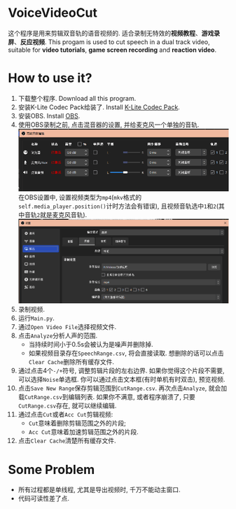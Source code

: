 # VoiceVideoCut
这个程序是用来剪辑双音轨的语音视频的. 适合录制无特效的**视频教程**、**游戏录屏**、**反应视频**.
This progam is used to cut speech in a dual track video, suitable for **video tutorials**, **game screen recording** and **reaction video**.

# How to use it?
1. 下载整个程序. Download all this program.
2. 安装K-Lite Codec Pack给装了. Install [K-Lite Codec Pack](http://www.codecguide.com/download_k-lite_codec_pack_standard.htm).
3. 安装OBS. Install [OBS](https://obsproject.com/download).
4. 使用OBS录制之前, 点击混音器的设置, 并给麦克风一个单独的音轨.
![](pics/2023-05-04%20075434.png)
在OBS设置中, 设置视频类型为`mp4`(`mkv`格式的`self.media_player.position()`计时方法会有错误), 且视频音轨选中`1`和`2`(其中音轨`2`就是麦克风音轨).
![](pics/2023-05-04%20075857.png)
5. 录制视频.
6. 运行`Main.py`.
7. 通过`Open Video File`选择视频文件.
8. 点击`Analyze`分析人声的范围.
   * 当持续时间小于0.5s会被认为是噪声并删除掉.
   * 如果视频目录存在`SpeechRange.csv`, 将会直接读取. 想删除的话可以点击`Clear Cache`删除所有缓存文件.
9. 通过点击4个`-/+`符号, 调整剪辑片段的左右边界.
    如果你觉得这个片段不需要, 可以选择`Noise`单选框.
    你可以通过点击文本框(有时单机有时双击), 预览视频.
10. 点击`Save New Range`保存剪辑范围到`CutRange.csv`. 再次点击`Analyze`, 就会加载`CutRange.csv`到编辑列表. 如果你不满意, 或者程序崩溃了, 只要`CutRange.csv`存在, 就可以继续编辑.
11. 通过点击`Cut`或者`Acc Cut`剪辑视频:
    * `Cut`意味着删除剪辑范围之外的片段;
    * `Acc Cut`意味着加速剪辑范围之外的片段.
12. 点击`Clear Cache`清楚所有缓存文件.


# Some Problem
- 所有过程都是单线程, 尤其是导出视频时, 千万不能动主窗口.
- 代码可读性差了点.